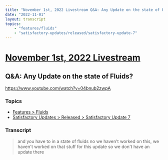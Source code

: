 ```yaml
---
title: "November 1st, 2022 Livestream Q&A: Any Update on the state of Fluids?"
date: "2022-11-01"
layout: transcript
topics:
    - "features/fluids"
    - "satisfactory-updates/released/satisfactory-update-7"
---
```

# [November 1st, 2022 Livestream](../2022-11-01.md)
## Q&A: Any Update on the state of Fluids?
https://www.youtube.com/watch?v=04bnub2zwpA

### Topics
* [Features > Fluids](../topics/features/fluids.md)
* [Satisfactory Updates > Released > Satisfactory Update 7](../topics/satisfactory-updates/released/satisfactory-update-7.md)

### Transcript

> and you have to in a state of fluids no we haven't worked on this, we haven't worked on that stuff for this update so we don't have an update there

